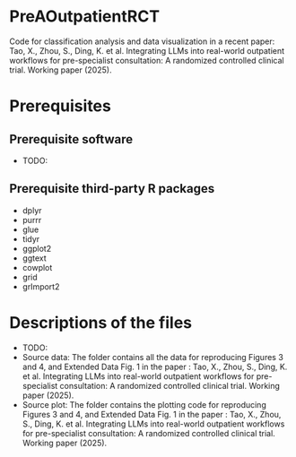 # PreAOutpatientRCT

Code for classification analysis and data visualization in a recent paper: Tao, X., Zhou, S., Ding, K. et al. Integrating LLMs into real-world outpatient workflows for pre-specialist consultation: A randomized controlled clinical trial. Working paper (2025). 

# Prerequisites
## Prerequisite software 
* TODO:
## Prerequisite third-party R packages
* dplyr
* purrr
* glue
* tidyr
* ggplot2
* ggtext
* cowplot
* grid
* grImport2

# Descriptions of the files
* TODO:
* Source data: The folder contains all the data for reproducing Figures 3 and 4, and Extended Data Fig. 1 in the paper : Tao, X., Zhou, S., Ding, K. et al. Integrating LLMs into real-world outpatient workflows for pre-specialist consultation: A randomized controlled clinical trial. Working paper (2025). 
* Source plot: The folder contains the plotting code for reproducing Figures 3 and 4, and Extended Data Fig. 1 in the paper : Tao, X., Zhou, S., Ding, K. et al. Integrating LLMs into real-world outpatient workflows for pre-specialist consultation: A randomized controlled clinical trial. Working paper (2025). 
